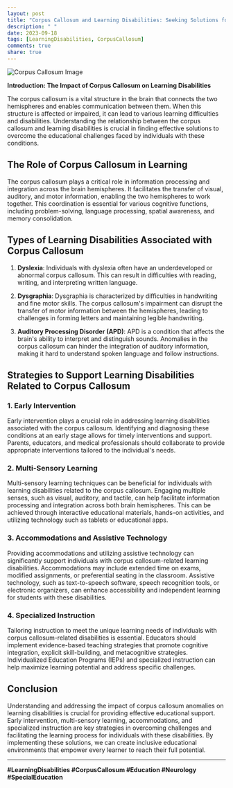 ```yaml
---
layout: post
title: "Corpus Callosum and Learning Disabilities: Seeking Solutions for Educational Challenges"
description: " "
date: 2023-09-18
tags: [LearningDisabilities, CorpusCallosum]
comments: true
share: true
---
```


![Corpus Callosum Image](https://www.example.com/image.jpg)

**Introduction: The Impact of Corpus Callosum on Learning Disabilities**

The corpus callosum is a vital structure in the brain that connects the two hemispheres and enables communication between them. When this structure is affected or impaired, it can lead to various learning difficulties and disabilities. Understanding the relationship between the corpus callosum and learning disabilities is crucial in finding effective solutions to overcome the educational challenges faced by individuals with these conditions.

## The Role of Corpus Callosum in Learning

The corpus callosum plays a critical role in information processing and integration across the brain hemispheres. It facilitates the transfer of visual, auditory, and motor information, enabling the two hemispheres to work together. This coordination is essential for various cognitive functions, including problem-solving, language processing, spatial awareness, and memory consolidation.

## Types of Learning Disabilities Associated with Corpus Callosum

1. **Dyslexia**: Individuals with dyslexia often have an underdeveloped or abnormal corpus callosum. This can result in difficulties with reading, writing, and interpreting written language.

2. **Dysgraphia**: Dysgraphia is characterized by difficulties in handwriting and fine motor skills. The corpus callosum's impairment can disrupt the transfer of motor information between the hemispheres, leading to challenges in forming letters and maintaining legible handwriting.

3. **Auditory Processing Disorder (APD)**: APD is a condition that affects the brain's ability to interpret and distinguish sounds. Anomalies in the corpus callosum can hinder the integration of auditory information, making it hard to understand spoken language and follow instructions.

## Strategies to Support Learning Disabilities Related to Corpus Callosum

### 1. Early Intervention

Early intervention plays a crucial role in addressing learning disabilities associated with the corpus callosum. Identifying and diagnosing these conditions at an early stage allows for timely interventions and support. Parents, educators, and medical professionals should collaborate to provide appropriate interventions tailored to the individual's needs.

### 2. Multi-Sensory Learning

Multi-sensory learning techniques can be beneficial for individuals with learning disabilities related to the corpus callosum. Engaging multiple senses, such as visual, auditory, and tactile, can help facilitate information processing and integration across both brain hemispheres. This can be achieved through interactive educational materials, hands-on activities, and utilizing technology such as tablets or educational apps.

### 3. Accommodations and Assistive Technology

Providing accommodations and utilizing assistive technology can significantly support individuals with corpus callosum-related learning disabilities. Accommodations may include extended time on exams, modified assignments, or preferential seating in the classroom. Assistive technology, such as text-to-speech software, speech recognition tools, or electronic organizers, can enhance accessibility and independent learning for students with these disabilities.

### 4. Specialized Instruction

Tailoring instruction to meet the unique learning needs of individuals with corpus callosum-related disabilities is essential. Educators should implement evidence-based teaching strategies that promote cognitive integration, explicit skill-building, and metacognitive strategies. Individualized Education Programs (IEPs) and specialized instruction can help maximize learning potential and address specific challenges.

## Conclusion

Understanding and addressing the impact of corpus callosum anomalies on learning disabilities is crucial for providing effective educational support. Early intervention, multi-sensory learning, accommodations, and specialized instruction are key strategies in overcoming challenges and facilitating the learning process for individuals with these disabilities. By implementing these solutions, we can create inclusive educational environments that empower every learner to reach their full potential.

---

**#LearningDisabilities #CorpusCallosum #Education #Neurology #SpecialEducation**
